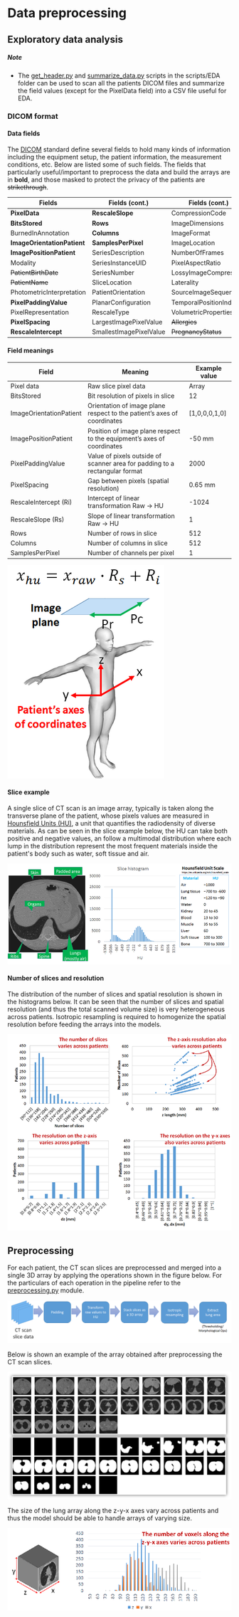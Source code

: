 # Data preprocessing

## Exploratory data analysis

##### Note
* The [get_header.py]() and [summarize_data.py]() scripts in the scripts/EDA folder can be used to scan all the patients DICOM files and summarize the field values (except for the PixelData field) into a CSV file useful for EDA.

### DICOM format

#### Data fields
The [DICOM](http://dicom.nema.org/) standard define several fields to hold many kinds of information including the equipment setup, the patient information, the measurement conditions, etc. Below are listed some of such fields. The fields that particularly useful/important to preprocess the data and build the arrays are in **bold**, and those masked to protect the privacy of the patients are ~~strikethrough~~.

| Fields                        | Fields (cont.)          | Fields (cont.)        |
|-------------------------------|-------------------------|-----------------------|
| **PixelData**                 | **RescaleSlope**        | CompressionCode       |
| **BitsStored**                | **Rows**                | ImageDimensions       |
| BurnedInAnnotation            | **Columns**             | ImageFormat           |
| **ImageOrientationPatient**   | **SamplesPerPixel**     | ImageLocation         |
| **ImagePositionPatient**      | SeriesDescription       | NumberOfFrames        |
| Modality                      | SeriesInstanceUID       | PixelAspectRatio      |
| ~~PatientBirthDate~~          | SeriesNumber            | LossyImageCompression |
| ~~PatientName~~               | SliceLocation           | Laterality            |
| PhotometricInterpretation     | PatientOrientation      | SourceImageSequence   |
| **PixelPaddingValue**         | PlanarConfiguration     | TemporalPositionIndex |
| PixelRepresentation           | RescaleType             | VolumetricProperties  |
| **PixelSpacing**              | LargestImagePixelValue  | ~~Allergies~~         |
| **RescaleIntercept**          | SmallestImagePixelValue | ~~PregnancyStatus~~   |

#### Field meanings
| Field                   | Meaning                                                                     | Example value |
|-------------------------|-----------------------------------------------------------------------------|---------------|
| Pixel data              | Raw slice pixel data                                                        | Array         |
| BitsStored              | Bit resolution of pixels in slice                                           | 12            |
| ImageOrientationPatient | Orientation of image plane respect to the patient’s axes of coordinates     | [1,0,0,0,1,0] |
| ImagePositionPatient    | Position of image plane respect to the equipment’s axes of coordinates      | -50 mm        |
| PixelPaddingValue       | Value of pixels outside of scanner area for padding to a rectangular format | 2000          |
| PixelSpacing            | Gap between pixels (spatial resolution)                                     | 0.65 mm       |
| RescaleIntercept (Ri)   | Intercept of linear transformation Raw -> HU                                | -1024         |
| RescaleSlope (Rs)       | Slope of linear transformation Raw -> HU                                    | 1             |
| Rows                    | Number of rows in slice                                                     | 512           |
| Columns                 | Number of columns in slice                                                  | 512           |
| SamplesPerPixel         | Number of channels per pixel                                                | 1             |

![image_patient_coordinates](illustrations/image_patient_coordinates.png "Image and patient coordinates")

#### Slice example
A single slice of CT scan is an image array, typically is taken along the transverse plane of the patient, whose pixels values are measured in [Hounsfield Units (HU)](https://en.wikipedia.org/wiki/Hounsfield_scale), a unit that quantifies the radiodensity of diverse materials. As can be seen in the slice example below, the HU can take both positive and negative values, an follow a multimodal distribution where each lump in the distribution represent the most frequent materials inside the patient's body such as water, soft tissue and air.

![slice_example](illustrations/slice_example.png "Slice example")

#### Number of slices and resolution
The distribution of the number of slices and spatial resolution is shown in the histograms below. It can be seen that the number of slices and spatial resolution (and thus the total scanned volume size) is very heterogeneous across patients. Isotropic resampling is required to homogenize the spatial resolution before feeding the arrays into the models.

![slice_resolution_distribution](illustrations/slice_resolution_distribution.png "Slice and resolution distribution")

## Preprocessing
For each patient, the CT scan slices are preprocessed and merged into a single 3D array by applying the operations shown in the figure below. For the particulars of each operation in the pipeline refer to the [preprocessing.py]() module.

![preprocessing](illustrations/preprocessing.png "Preprocessing pipeline")

Below is shown an example of the array obtained after preprocessing the CT scan slices.

![lung_slices_example](illustrations/lung_slices_example.png "Lung slices and mask")

The size of the lung array along the z-y-x axes vary across patients and thus the model should be able to handle arrays of varying size.

![lung_array_size_distribution](illustrations/lung_array_size_distribution.png "Distribution of Lung array size")